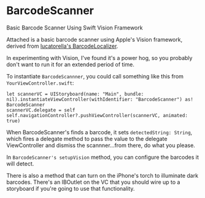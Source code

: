 # BarcodeScanner
Basic Barcode Scanner Using Swift Vision Framework

Attached is a basic barcode scanner using Apple's Vision framework, derived from [lucatorella's BarcodeLocalizer](https://github.com/lucatorella/BarcodeLocalizer).

In experimenting with Vision, I've found it's a power hog, so you probably don't want to run it for an extended period of time.

To instantiate `BarcodeScannner`, you could call something like this from `YourViewController.swift`:

    let scannerVC = UIStoryboard(name: "Main", bundle: nil).instantiateViewController(withIdentifier: "BarcodeScanner") as! BarcodeScanner
    scannerVC.delegate = self
    self.navigationController?.pushViewController(scannerVC, animated: true)

When BarcodeScanner's finds a barcode, it sets `detectedString: String`, which fires a delegate method to pass the value to the delegate ViewController and dismiss the scannner...from there, do what you please.

In `BarcodeScanner's setupVision` method, you can configure the barcodes it will detect.

There is also a method that can turn on the iPhone's torch to illuminate dark barcodes. There's an IBOutlet on the VC that you should wire up to a storyboard if you're going to use that functionality.

